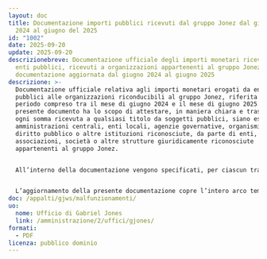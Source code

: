 ```yaml
---
layout: doc
title: Documentazione importi pubblici ricevuti dal gruppo Jonez dal giugno del
  2024 al giugno del 2025
id: "1002"
date: 2025-09-20
update: 2025-09-20
descrizionebreve: Documentazione ufficiale degli importi monetari ricevuti da
  enti pubblici, ricevuti a organizzazioni appartenenti al gruppo Jonez,
  documentazione aggiornata dal giugno 2024 al giugno 2025
descrizione: >-
  Documentazione ufficiale relativa agli importi monetari erogati da enti
  pubblici alle organizzazioni riconducibili al gruppo Jonez, riferita al
  periodo compreso tra il mese di giugno 2024 e il mese di giugno 2025. Il
  presente documento ha lo scopo di attestare, in maniera chiara e trasparente,
  ogni somma ricevuta a qualsiasi titolo da soggetti pubblici, siano essi
  amministrazioni centrali, enti locali, agenzie governative, organismi di
  diritto pubblico o altre istituzioni riconosciute, da parte di enti,
  associazioni, società o altre strutture giuridicamente riconosciute
  appartenenti al gruppo Jonez.


  All’interno della documentazione vengono specificati, per ciascun trasferimento economico registrato, i dati identificativi dell’ente pubblico erogante, l’esatta denominazione dell’organizzazione beneficiaria, l’importo ricevuto, la data di accredito o disposizione del pagamento, nonché la motivazione, la finalità o il progetto cui è destinato il finanziamento. Inoltre, vengono riportate le modalità attraverso cui tali fondi sono stati assegnati — quali bandi pubblici, convenzioni, incarichi, contributi a fondo perduto, rimborsi o altre forme previste dalla normativa vigente — e, ove disponibili, i riferimenti normativi, contrattuali o deliberativi che ne giustificano l’erogazione.


  L’aggiornamento della presente documentazione copre l’intero arco temporale che va da giugno 2024 a giugno 2025 e include eventuali variazioni, integrazioni o revoche intervenute nel corso di tale periodo, al fine di garantire un quadro informativo completo, coerente e conforme agli obblighi di pubblicazione e trasparenza previsti dalla legge.
doc: /appalti/gjws/malfunzionamenti/
uo:
  nome: Ufficio di Gabriel Jones
  link: /amministrazione/2/uffici/gjones/
formati:
  - PDF
licenza: pubblico dominio
---
```

